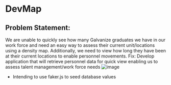 # DevMap
## Problem Statement:
We are unable to quickly see how many Galvanize graduates we have in our work force and need an easy way to assess their current unit/locations using a density map. Additionally, we need to view how long they have been at their current locations to enable personnel movements.
Fix: Develop application that will retrieve personnel data for quick view enabling us to assess talent management/work force needs
![image](https://github.com/td8end/DevMap/assets/125446030/214206ad-029f-4d71-9a19-42648612823e)
* Intending to use faker.js to seed database values
